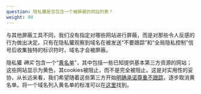 ```yaml
---
question: 隐私獾是否包含一个被屏蔽的网站列表？
weight: 90
---
```


与其他屏蔽工具不同，我们没有指定对哪些网站进行屏蔽，而是对那些令人反感的行为做出决定。只有在隐私獾观察到域名在被发送“不要跟踪”和“全局隐私控制”信号后收集独特的标识符时，域名才会被屏蔽。

隐私獾 _确实_ 包含一个“[黄名单](https://github.com/EFForg/privacybadger/blob/master/src/data/pbconfig.json)”，其中包括一些已知提供基本第三方资源的网站；这些网站显示为黄色，其cookies被阻止，而不是完全被阻止。这是对实用性的妥协，从长远来看，我们希望随着这些第三方开始[明确承诺尊重不跟踪](https://www.eff.org/dnt-policy)，逐步取消黄名单。将一个域名列入黄名单的标准可以在[这里](https://github.com/EFForg/privacybadger/blob/master/doc/yellowlist-criteria.md)找到。
